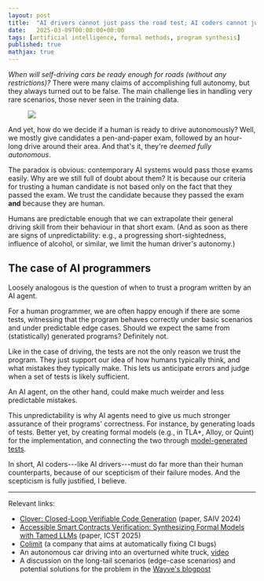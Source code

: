 ```yaml
---
layout: post
title:  "AI drivers cannot just pass the road test; AI coders cannot just write a couple of tests"
date:   2025-03-09T00:00:00+00:00
tags: [artificial intelligence, formal methods, program synthesis]
published: true
mathjax: true
---
```


*When will self-driving cars be ready enough for roads (without any restrictions)?*
There were many claims of accomplishing full autonomy, but they always turned out to be false.
The main challenge lies in handling very rare scenarios, those never seen in the training data.


<figure style="width:100%">
  <img
  class="centered"
  src="{{ site.url }}/assets/posts/road_test/robotDrivingAFiaker.webp"
  />
</figure>

And yet, how do we decide if a human is ready to drive autonomously?
Well, we mostly give candidates a pen-and-paper exam, followed by an hour-long drive around their area.
And that's it, they're *deemed fully autonomous*.

The paradox is obvious: contemporary AI systems would pass those exams easily.
Why are we still full of doubt about them?
It is because our criteria for trusting a human candidate is not based only on the fact that they passed the exam.
We trust the candidate because they passed the exam **and** because they are human.

Humans are predictable enough that we can extrapolate their general driving skill from their behaviour in that short exam. (And as soon as there are signs of unpredictability: e.g., a progressing short-sightedness, influence of alcohol, or similar, we limit the human driver's autonomy.)

## The case of AI programmers

Loosely analogous is the question of when to trust a program written by an AI agent.

For a human programmer, we are often happy enough if there are some tests, witnessing that the program behaves correctly under basic scenarios and under predictable edge cases.
Should we expect the same from (statistically) generated programs? Definitely not.

Like in the case of driving, the tests are not the only reason we trust the program.
They just support our idea of how humans typically think, and what mistakes they typically make.
This lets us anticipate errors and judge when a set of tests is likely sufficient.

An AI agent, on the other hand, could make much weirder and less predictable mistakes.

This unpredictability is why AI agents need to give us much stronger assurance of their programs' correctness.
For instance, by generating loads of tests.
Better yet, by creating formal models (e.g., in TLA+, Alloy, or Quint) for the implementation, and connecting the two through [model-generated tests](https://mbt.informal.systems/).

In short, AI coders---like AI drivers---must do far more than their human counterparts, because of our scepticism of their failure modes. 
And the scepticism is fully justified, I believe.

---

Relevant links:

- [Clover: Closed-Loop Verifiable Code Generation](https://arxiv.org/pdf/2310.17807) (paper, SAIV 2024)
- [Accessible Smart Contracts Verification: Synthesizing Formal Models with Tamed LLMs](https://arxiv.org/pdf/2501.12972) (paper, ICST 2025)
- [Colimit](https://colimit.io/about) (a company that aims at automatically fixing CI bugs)
- An autonomous car driving into an overturned white truck, [video](https://www.youtube.com/watch?v=X3hrKnv0dPQ) 
- A discussion on the long-tail scenarios (edge-case scenarios) and potential solutions for the problem in the [Wayve's blogpost](https://wayve.ai/thinking/e2e-embodied-ai-solves-the-long-tail/)